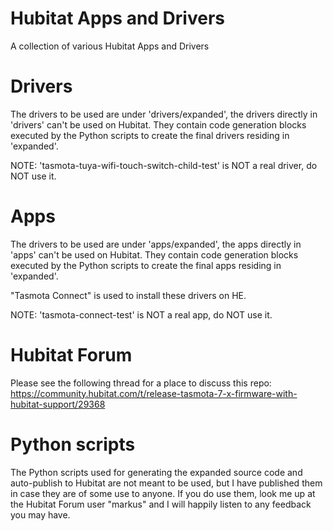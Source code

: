 # Hubitat Apps and Drivers
A collection of various Hubitat Apps and Drivers

# Drivers
The drivers to be used are under 'drivers/expanded', the drivers directly in 'drivers' can't be used on Hubitat. They contain code generation blocks executed by the Python scripts to create the final drivers residing in 'expanded'.

NOTE: 'tasmota-tuya-wifi-touch-switch-child-test' is NOT a real driver, do NOT use it.

# Apps
The drivers to be used are under 'apps/expanded', the apps directly in 'apps' can't be used on Hubitat. They contain code generation blocks executed by the Python scripts to create the final apps residing in 'expanded'.

"Tasmota Connect" is used to install these drivers on HE.

NOTE: 'tasmota-connect-test' is NOT a real app, do NOT use it.

# Hubitat Forum
Please see the following thread for a place to discuss this repo:
https://community.hubitat.com/t/release-tasmota-7-x-firmware-with-hubitat-support/29368

# Python scripts
The Python scripts used for generating the expanded source code and auto-publish to Hubitat are not meant to be used, but I have published them in case they are of some use to anyone. If you do use them, look me up at the Hubitat Forum user "markus" and I will happily listen to any feedback you may have.
